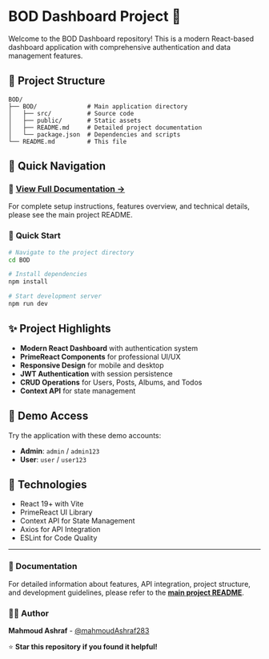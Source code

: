 # BOD Dashboard Project 🚀

Welcome to the BOD Dashboard repository! This is a modern React-based dashboard application with comprehensive authentication and data management features.

## 📁 Project Structure

```
BOD/
├── BOD/              # Main application directory
│   ├── src/          # Source code
│   ├── public/       # Static assets
│   ├── README.md     # Detailed project documentation
│   └── package.json  # Dependencies and scripts
└── README.md         # This file
```

## 🔗 Quick Navigation

### 📖 **[View Full Documentation →](./BOD/README.md)**
For complete setup instructions, features overview, and technical details, please see the main project README.

### 🚀 **Quick Start**
```bash
# Navigate to the project directory
cd BOD

# Install dependencies
npm install

# Start development server
npm run dev
```

## ✨ Project Highlights

- **Modern React Dashboard** with authentication system
- **PrimeReact Components** for professional UI/UX
- **Responsive Design** for mobile and desktop
- **JWT Authentication** with session persistence
- **CRUD Operations** for Users, Posts, Albums, and Todos
- **Context API** for state management

## 🧪 Demo Access

Try the application with these demo accounts:
- **Admin**: `admin` / `admin123`
- **User**: `user` / `user123`

## 🔧 Technologies

- React 19+ with Vite
- PrimeReact UI Library
- Context API for State Management
- Axios for API Integration
- ESLint for Code Quality


---

### 📄 Documentation
For detailed information about features, API integration, project structure, and development guidelines, please refer to the **[main project README](./BOD/README.md)**.

### 👨‍💻 Author
**Mahmoud Ashraf** - [@mahmoudAshraf283](https://github.com/mahmoudAshraf283)

⭐ **Star this repository if you found it helpful!**